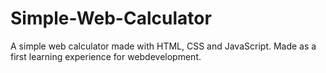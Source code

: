 # Simple-Web-Calculator
 A simple web calculator made with HTML, CSS and JavaScript. Made as a first learning experience for webdevelopment.
